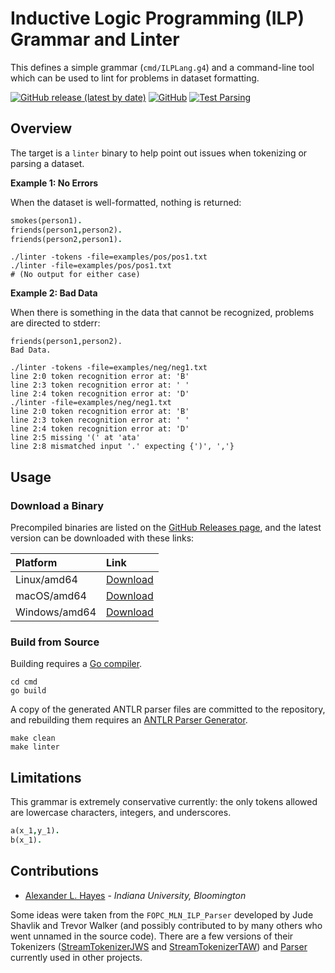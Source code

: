# Inductive Logic Programming (ILP) Grammar and Linter

This defines a simple grammar (`cmd/ILPLang.g4`) and a command-line
tool which can be used to lint for problems in dataset formatting.

[![GitHub release (latest by date)](https://img.shields.io/github/v/release/srlearn/linter)](https://github.com/srlearn/linter/releases)
[![GitHub](https://img.shields.io/github/license/srlearn/linter)](https://github.com/srlearn/linter/blob/main/LICENSE)
[![Test Parsing](https://github.com/srlearn/linter/actions/workflows/package-test.yml/badge.svg)](https://github.com/srlearn/linter/actions/workflows/package-test.yml)

## Overview

The target is a `linter` binary to help point out issues when tokenizing
or parsing a dataset.

**Example 1: No Errors**

When the dataset is well-formatted, nothing is returned:

```prolog
smokes(person1).
friends(person1,person2).
friends(person2,person1).
```

```console
./linter -tokens -file=examples/pos/pos1.txt
./linter -file=examples/pos/pos1.txt
# (No output for either case)
```

**Example 2: Bad Data**

When there is something in the data that cannot be recognized, problems
are directed to stderr:

```
friends(person1,person2).
Bad Data.
```

```console
./linter -tokens -file=examples/neg/neg1.txt
line 2:0 token recognition error at: 'B'
line 2:3 token recognition error at: ' '
line 2:4 token recognition error at: 'D'
./linter -file=examples/neg/neg1.txt
line 2:0 token recognition error at: 'B'
line 2:3 token recognition error at: ' '
line 2:4 token recognition error at: 'D'
line 2:5 missing '(' at 'ata'
line 2:8 mismatched input '.' expecting {')', ','}
```

## Usage

### Download a Binary

Precompiled binaries are listed on the
[GitHub Releases page](https://github.com/srlearn/linter/releases),
and the latest version can be downloaded with these links:

| Platform | Link |
| :--- | :--- |
| Linux/amd64 | [Download](https://github.com/srlearn/linter/releases/latest/download/linter-linux-amd64) |
| macOS/amd64 | [Download](https://github.com/srlearn/linter/releases/latest/download/linter-darwin-amd64) |
| Windows/amd64 | [Download](https://github.com/srlearn/linter/releases/latest/download/linter-windows-amd64.exe) |

### Build from Source

Building requires a [Go compiler](https://golang.org/).

```
cd cmd
go build
```

A copy of the generated ANTLR parser files are committed to the repository,
and rebuilding them requires an [ANTLR Parser Generator](https://www.antlr.org/).

```
make clean
make linter
```

## Limitations

This grammar is extremely conservative currently: the only tokens
allowed are lowercase characters, integers, and underscores.

```prolog
a(x_1,y_1).
b(x_1).
```

## Contributions

- [Alexander L. Hayes](https://hayesall.com) - *Indiana University, Bloomington*

Some ideas were taken from the `FOPC_MLN_ILP_Parser` developed by
Jude Shavlik and Trevor Walker (and possibly contributed to by many others
who went unnamed in the source code). There are a few versions of their
Tokenizers
([StreamTokenizerJWS](https://github.com/hayesall/SRLBoost/blob/master/src/main/java/edu/wisc/cs/will/FOPC_MLN_ILP_Parser/StreamTokenizerJWS.java)
and
[StreamTokenizerTAW](https://github.com/hayesall/SRLBoost/blob/master/src/main/java/edu/wisc/cs/will/FOPC_MLN_ILP_Parser/StreamTokenizerTAW.java))
and [Parser](https://github.com/hayesall/SRLBoost/blob/master/src/main/java/edu/wisc/cs/will/FOPC_MLN_ILP_Parser/FileParser.java)
currently used in other projects.
